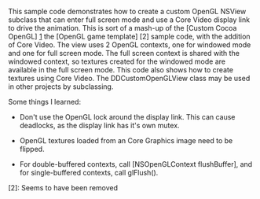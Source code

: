 This sample code demonstrates how to create a custom OpenGL NSView subclass that
can enter full screen mode and use a Core Video display link to drive the
animation. This is sort of a mash-up of the [Custom Cocoa OpenGL] [1] the [OpenGL
game template] [2] sample code, with the addition of Core Video. The view uses 2
OpenGL contexts, one for windowed mode and one for full screen mode. The full
screen context is shared with the windowed context, so textures created for the
windowed mode are available in the full screen mode. This code also shows how to
create textures using Core Video. The DDCustomOpenGLView class may be used in other
projects by subclassing.

Some things I learned:

 - Don't use the OpenGL lock around the display link. This can cause deadlocks, as
   the display link has it's own mutex.

 - OpenGL textures loaded from an Core Graphics image need to be flipped.

 - For double-buffered contexts, call [NSOpenGLContext flushBuffer], and for
   single-buffered contexts, call glFlush().

[1]: http://developer.apple.com/samplecode/Custom_Cocoa_OpenGL/index.html
[2]: Seems to have been removed